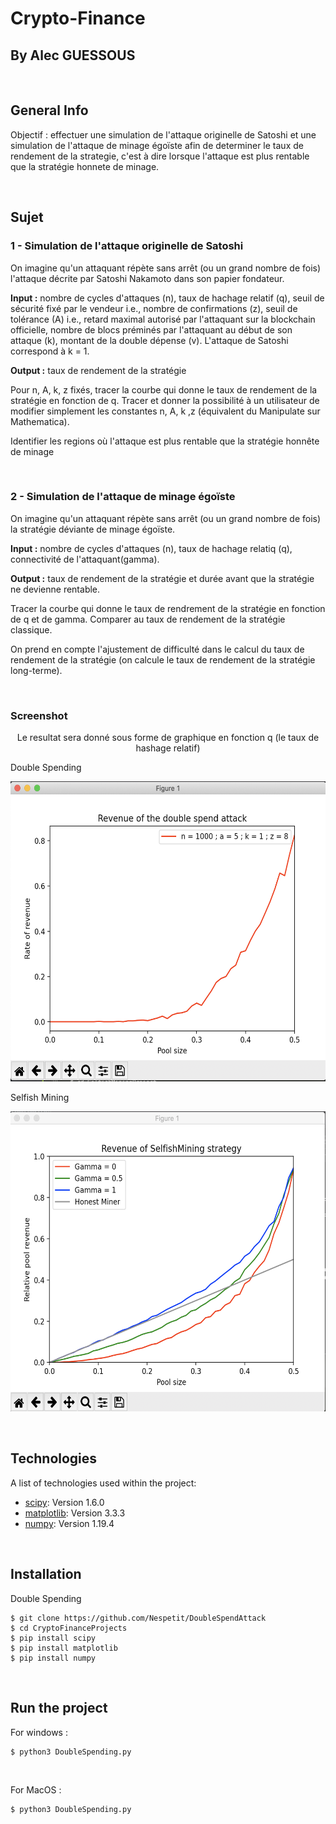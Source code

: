 # Crypto-Finance 
## By Alec GUESSOUS

</br>

## General Info

<p>
Objectif : effectuer une simulation de l'attaque originelle de Satoshi et une simulation de l'attaque de minage égoïste afin de determiner le taux de rendement de la strategie, c'est à dire lorsque l'attaque est plus rentable que la stratégie honnete de minage.
</p>

</br>

## Sujet

### 1 - Simulation de l'attaque originelle de Satoshi


On imagine qu'un attaquant répète sans arrêt (ou un grand nombre de fois) l'attaque décrite par Satoshi Nakamoto dans son papier fondateur.

**Input :** nombre de cycles d'attaques (n), taux de hachage relatif (q), seuil de sécurité fixé par le vendeur i.e., nombre de confirmations (z), seuil de tolérance (A) i.e., retard maximal autorisé par l'attaquant sur la blockchain officielle, nombre de blocs préminés par l'attaquant au début de son attaque (k), montant de la double dépense (v). L'attaque de Satoshi correspond à k = 1.

**Output :** taux de rendement de la stratégie

Pour n, A, k, z fixés, tracer la courbe qui donne le taux de rendement de la stratégie en fonction de q. Tracer et donner la possibilité à un utilisateur de modifier simplement les constantes n, A, k ,z (équivalent du Manipulate sur Mathematica).

Identifier les regions où l'attaque est plus rentable que la stratégie honnête de minage

</br>

### 2 - Simulation de l'attaque de minage égoïste

On imagine qu'un attaquant répète sans arrêt (ou un grand nombre de fois) la stratégie déviante de minage égoïste.

**Input :** nombre de cycles d'attaques (n), taux de hachage relatiq (q), connectivité de l'attaquant(gamma).

**Output :** taux de rendement de la stratégie et durée avant que la stratégie ne devienne rentable.

Tracer la courbe qui donne le taux de rendrement de la stratégie en fonction de q et de gamma. Comparer au taux de rendement de la stratégie classique.

On prend en compte l'ajustement de difficulté dans le calcul du taux de rendement de la stratégie (on calcule le taux de rendement de la stratégie long-terme).

</br>

### Screenshot
<p align = "center">
Le resultat sera donné sous forme de graphique en fonction q (le taux de hashage relatif)
</br>
<p> Double Spending </p>
<img src="img/s_double_spend.png" width="650" height="480"  title="Screenshot">
</br>
<p> Selfish Mining </p>
<img src="img/s_selfish_mining.png" width="650" height="480"  title="Screenshot">
</p>
</br>

## Technologies

A list of technologies used within the project:
* [scipy](https://www.scipy.org/install.html): Version 1.6.0
* [matplotlib](https://matplotlib.org/3.3.3/users/installing.html): Version 3.3.3
* [numpy](https://numpy.org/): Version 1.19.4

</br>

## Installation

Double Spending 
```
$ git clone https://github.com/Nespetit/DoubleSpendAttack
$ cd CryptoFinanceProjects
$ pip install scipy
$ pip install matplotlib
$ pip install numpy
```

</br>

## Run the project

For windows :

```
$ python3 DoubleSpending.py
```
</br>

For MacOS :
```
$ python3 DoubleSpending.py
```
